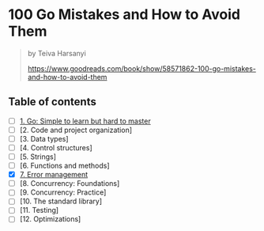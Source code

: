 # 100 Go Mistakes and How to Avoid Them

> by Teiva Harsanyi
>
> <https://www.goodreads.com/book/show/58571862-100-go-mistakes-and-how-to-avoid-them>

## Table of contents

- [ ] [1. Go: Simple to learn but hard to master](./01_simple_but_hard.md)
- [ ] [2. Code and project organization]
- [ ] [3. Data types]
- [ ] [4. Control structures]
- [ ] [5. Strings]
- [ ] [6. Functions and methods]
- [x] [7. Error management](./07_error_management.md)
- [ ] [8. Concurrency: Foundations]
- [ ] [9. Concurrency: Practice]
- [ ] [10. The standard library]
- [ ] [11. Testing]
- [ ] [12. Optimizations]
